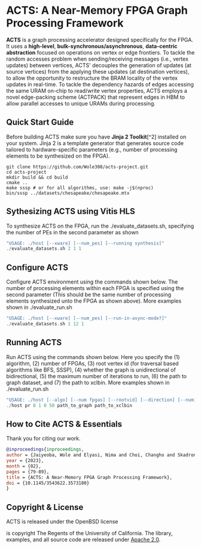 # ACTS: A Near-Memory FPGA Graph Processing Framework

**ACTS** is a graph processing accelerator designed specifically for the FPGA. It uses a **high-level**, **bulk-synchronous/asynchronous**, **data-centric abstraction** focused on operations on vertex or edge frontiers. To tackle the random accesses problem when sending/receiving messages (i.e., vertex updates) between vertices, ACTS' decouples the generation of updates (at source vertices) from the applying these updates (at destination vertices), to allow the opportunity to restructure the BRAM locality of the vertex updates in real-time. To tackle the dependency hazards of edges accessing the same URAM on-chip to read/write vertex properties, ACTS employs a novel edge-packing scheme (ACTPACK) that represent edges in HBM to allow parallel accesses to unique URAMs during processing.

## Quick Start Guide
Before building ACTS make sure you have **Jinja 2 Toolkit**[^2] installed on your system. Jinja 2 is a template generator that generates source code tailored to hardware-specific parameters (e.g., number of processing elements to be synthesized on the FPGA). 

```shell
git clone https://github.com/Wole308/acts-project.git
cd acts-project
mkdir build && cd build
cmake .. 
make sssp # or for all algorithms, use: make -j$(nproc)
bin/sssp ../datasets/chesapeake/chesapeake.mtx
```

## Sythesizing ACTS using Vitis HLS
To synthesize ACTS on the FPGA, run the ./evaluate_datasets.sh, specifying the number of PEs in the second parameter as shown
```cpp
"USAGE: ./host [--xware] [--num_pes] [--running synthesis]"
./evaluate_datasets.sh 2 1 1
```

## Configure ACTS
Configure ACTS environment using the commands shown below. The number of processing elements within each FPGA is specified using the second parameter (This should be the same number of processing elements synthesized unto the FPGA as shown above). More examples shown in ./evaluate_run.sh
```cpp
"USAGE: ./host [--xware] [--num_pes] [--run-in-async-mode?]"
./evaluate_datasets.sh 1 12 1
```		

## Running ACTS 
Run ACTS using the commands shown below. Here you specify the (1) algorithm, (2) number of FPGAs, (3) root vertex id (for traversal based algorithms like BFS, SSSP), (4) whether the graph is unidirectional of bidirectional, (5) the maximum number of iterations to run, (6) the path to graph dataset, and (7) the path to xclbin. More examples shown in ./evaluate_run.sh
```cpp
"USAGE: ./host [--algo] [--num fpgas] [--rootvid] [--direction] [--numiterations] [--graph_path] [--XCLBINS...] "
./host pr 8 1 0 50 path_to_graph path_to_xclbin
```		

## How to Cite ACTS & Essentials
Thank you for citing our work.

```bibtex
@inproceedings{inproceedings,
author = {Jaiyeoba, Wole and Elyasi, Nima and Choi, Changho and Skadron, Kevin},
year = {2023},
month = {02},
pages = {79-89},
title = {ACTS: A Near-Memory FPGA Graph Processing Framework},
doi = {10.1145/3543622.3573180}
}
```

## Copyright & License

ACTS is released under the OpenBSD license

is copyright The Regents of the University of California. The library, examples, and all source code are released under [Apache 2.0](https://github.com/gunrock/gunrock/blob/main/LICENSE).

